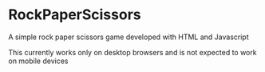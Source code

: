 # RockPaperScissors
A simple rock paper scissors game developed with HTML and Javascript


This currently works only on desktop browsers and is not expected to work on mobile devices

